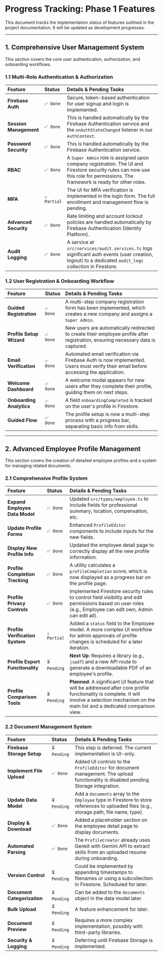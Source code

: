 # Progress Tracking: Phase 1 Features

This document tracks the implementation status of features outlined in the project documentation. It will be updated as development progresses.

---

## 1. Comprehensive User Management System

This section covers the core user authentication, authorization, and onboarding workflows.

### 1.1 Multi-Role Authentication & Authorization

| Feature                | Status       | Details & Pending Tasks                                                                                                                                                        |
| :--------------------- | :----------- | :----------------------------------------------------------------------------------------------------------------------------------------------------------------------------- |
| **Firebase Auth**      | `✅ Done`    | Secure, token-based authentication for user signup and login is implemented.                                                                                                   |
| **Session Management** | `✅ Done`    | This is handled automatically by the Firebase Authentication service and the `onAuthStateChanged` listener in our `AuthContext`.                                               |
| **Password Security**  | `✅ Done`    | This is handled automatically by the Firebase Authentication service.                                                                                                          |
| **RBAC**               | `✅ Done`    | A `Super Admin` role is assigned upon company registration. The UI and Firestore security rules can now use this role for permissions. The framework is ready for other roles. |
| **MFA**                | `⚠️ Partial` | The UI for MFA verification is implemented in the login form. The full enrollment and management flow is pending.                                                              |
| **Advanced Security**  | `✅ Done`    | Rate limiting and account lockout policies are handled automatically by Firebase Authentication (Identity Platform).                                                           |
| **Audit Logging**      | `✅ Done`    | A service at `src/services/audit.services.ts` logs significant auth events (user creation, logout) to a dedicated `audit_logs` collection in Firestore.                        |

### 1.2 User Registration & Onboarding Workflow

| Feature                  | Status    | Details & Pending Tasks                                                                                                            |
| :----------------------- | :-------- | :--------------------------------------------------------------------------------------------------------------------------------- |
| **Guided Registration**  | `✅ Done` | A multi-step company registration form has been implemented, which creates a new company and assigns a `Super Admin`.              |
| **Profile Setup Wizard** | `✅ Done` | New users are automatically redirected to create their employee profile after registration, ensuring necessary data is captured.   |
| **Email Verification**   | `✅ Done` | Automated email verification via Firebase Auth is now implemented. Users must verify their email before accessing the application. |
| **Welcome Dashboard**    | `✅ Done` | A welcome modal appears for new users after they complete their profile, guiding them on next steps.                               |
| **Onboarding Analytics** | `✅ Done` | A field `onboardingCompleted` is tracked on the user's profile in Firestore.                                                       |
| **Guided Flow**          | `✅ Done` | The profile setup is now a multi-step process with a progress bar, separating basic info from skills.                              |

---

## 2. Advanced Employee Profile Management

This section covers the creation of detailed employee profiles and a system for managing related documents.

### 2.1 Comprehensive Profile System

| Feature                          | Status       | Details & Pending Tasks                                                                                                                                                                            |
| :------------------------------- | :----------- | :------------------------------------------------------------------------------------------------------------------------------------------------------------------------------------------------- |
| **Expand Employee Data Model**   | `✅ Done`    | Updated `src/types/employee.ts` to include fields for professional summary, location, compensation, etc.                                                                                           |
| **Update Profile Forms**         | `✅ Done`    | Enhanced `ProfileEditor` components to include inputs for the new fields.                                                                                                                          |
| **Display New Profile Info**     | `✅ Done`    | Updated the employee detail page to correctly display all the new profile information.                                                                                                             |
| **Profile Completion Tracking**  | `✅ Done`    | A utility calculates a `profileCompletion` score, which is now displayed as a progress bar on the profile page.                                                                                    |
| **Profile Privacy Controls**     | `✅ Done`    | Implemented Firestore security rules to control field visibility and edit permissions based on user roles (e.g., Employee can edit own, Admin can edit all).                                       |
| **Profile Verification System**  | `⚠️ Partial` | Added a `status` field to the Employee model. A more complex UI workflow for admin approvals of profile changes is scheduled for a later iteration.                                                |
| **Profile Export Functionality** | `⏳ Pending` | **Next Up**: Requires a library (e.g., `jspdf`) and a new API route to generate a downloadable PDF of an employee's profile.                                                                       |
| **Profile Comparison Tools**     | `⏳ Pending` | **Planned**: A significant UI feature that will be addressed after core profile functionality is complete. It will involve a selection mechanism on the main list and a dedicated comparison view. |

### 2.2 Document Management System

| Feature                     | Status       | Details & Pending Tasks                                                                                                                  |
| :-------------------------- | :----------- | :--------------------------------------------------------------------------------------------------------------------------------------- |
| **Firebase Storage Setup**  | `⏳ Pending` | This step is deferred. The current implementation is UI-only.                                                                            |
| **Implement File Upload**   | `✅ Done`    | Added UI controls to the `ProfileEditor` for document management. The upload functionality is disabled pending Storage integration.      |
| **Update Data Model**       | `⏳ Pending` | Add a `documents` array to the `Employee` type in Firestore to store references to uploaded files (e.g., storage path, file name, type). |
| **Display & Download**      | `✅ Done`    | Added a placeholder section on the employee detail page to display documents.                                                            |
| **Automated Parsing**       | `✅ Done`    | The `ProfileCreator` already uses Genkit with Gemini API to extract skills from an uploaded resume during onboarding.                    |
| **Version Control**         | `⏳ Pending` | Could be implemented by appending timestamps to filenames or using a subcollection in Firestore. Scheduled for later.                    |
| **Document Categorization** | `⏳ Pending` | Can be added to the `documents` object in the data model later.                                                                          |
| **Bulk Upload**             | `⏳ Pending` | A feature enhancement for later.                                                                                                         |
| **Document Preview**        | `⏳ Pending` | Requires a more complex implementation, possibly with third-party libraries.                                                             |
| **Security & Logging**      | `⏳ Pending` | Deferring until Firebase Storage is implemented.                                                                                         |
